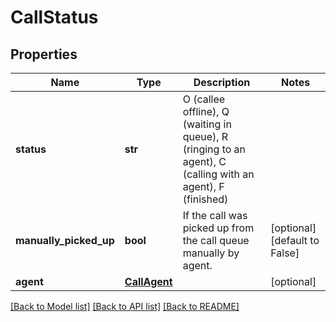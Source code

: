 # CallStatus

## Properties
Name | Type | Description | Notes
------------ | ------------- | ------------- | -------------
**status** | **str** | O (callee offline), Q (waiting in queue), R (ringing to an agent), C (calling with an agent), F (finished) | 
**manually_picked_up** | **bool** | If the call was picked up from the call queue manually by agent. | [optional] [default to False]
**agent** | [**CallAgent**](CallAgent.md) |  | [optional] 

[[Back to Model list]](../README.md#documentation-for-models) [[Back to API list]](../README.md#documentation-for-api-endpoints) [[Back to README]](../README.md)


